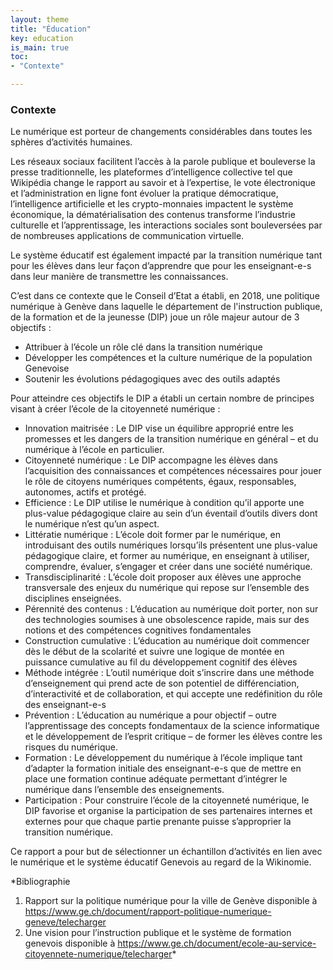 ```yaml
---
layout: theme
title: "Éducation"
key: education
is_main: true
toc:
- "Contexte"

---
```


### Contexte

Le numérique est porteur de changements considérables dans toutes les sphères d’activités humaines.

Les réseaux sociaux facilitent l’accès à la parole publique et bouleverse la presse traditionnelle, les plateformes d’intelligence collective tel que Wikipédia change le rapport au savoir et à l’expertise, le vote électronique et l’administration en ligne font évoluer la pratique démocratique, l’intelligence artificielle et les crypto-monnaies impactent le système économique, la dématérialisation des contenus transforme l’industrie culturelle et l’apprentissage, les interactions sociales sont bouleversées par de nombreuses applications de communication virtuelle.

Le système éducatif est également impacté par la transition numérique tant pour les élèves dans leur façon d’apprendre que pour les enseignant-e-s dans leur manière de transmettre les connaissances.

C’est dans ce contexte que le Conseil d’Etat a établi, en 2018, une politique numérique à Genève dans laquelle le département de l'instruction publique, de la formation et de la jeunesse (DIP) joue un rôle majeur autour de 3 objectifs :

-	Attribuer à l’école un rôle clé dans la transition numérique
-	Développer les compétences et la culture numérique de la population Genevoise
-	Soutenir les évolutions pédagogiques avec des outils adaptés

Pour atteindre ces objectifs le DIP a établi un certain nombre de principes visant à créer l’école de la citoyenneté numérique :

-	Innovation maitrisée : Le DIP vise un équilibre approprié entre les promesses et les dangers de la transition numérique en général – et du numérique à l’école en particulier.
-	Citoyenneté numérique : Le DIP accompagne les élèves dans l’acquisition des connaissances et compétences nécessaires pour jouer le rôle de citoyens numériques compétents, égaux, responsables, autonomes, actifs et protégé.
-	Efficience : Le DIP utilise le numérique à condition qu’il apporte une plus-value pédagogique claire au sein d’un éventail d’outils divers dont le numérique n’est qu’un aspect.
-	Littératie numérique : L’école doit former par le numérique, en introduisant des outils numériques lorsqu’ils présentent une plus-value pédagogique claire, et former au numérique, en enseignant à utiliser, comprendre, évaluer, s’engager et créer dans une société numérique.
-	Transdisciplinarité : L’école doit proposer aux élèves une approche transversale des enjeux du numérique qui repose sur l’ensemble des disciplines enseignées.
-	Pérennité des contenus : L’éducation au numérique doit porter, non sur des technologies soumises à une obsolescence rapide, mais sur des notions et des compétences cognitives fondamentales
-	Construction cumulative : L’éducation au numérique doit commencer dès le début de la scolarité et suivre une logique de montée en puissance cumulative au fil du développement cognitif des élèves
-	Méthode intégrée : L’outil numérique doit s’inscrire dans une méthode d’enseignement qui prend acte de son potentiel de différenciation, d’interactivité et de collaboration, et qui accepte une redéfinition du rôle des enseignant-e-s
-	Prévention : L’éducation au numérique a pour objectif – outre l’apprentissage des concepts fondamentaux de la science informatique et le développement de l’esprit critique – de former les élèves contre les risques du numérique.
-	Formation : Le développement du numérique à l’école implique tant d’adapter la formation initiale des enseignant-e-s que de mettre en place une formation continue adéquate permettant d’intégrer le numérique dans l’ensemble des enseignements.
-	Participation : Pour construire l’école de la citoyenneté numérique, le DIP favorise et organise la participation de ses partenaires internes et externes pour que chaque partie prenante puisse s’approprier la transition numérique.

Ce rapport a pour but de sélectionner un échantillon d’activités en lien avec le numérique et le système éducatif Genevois au regard de la Wikinomie. 

*Bibliographie
1. Rapport sur la politique numérique pour la ville de Genève disponible à https://www.ge.ch/document/rapport-politique-numerique-geneve/telecharger
2. Une vision pour l’instruction publique et le système de formation genevois disponible à https://www.ge.ch/document/ecole-au-service-citoyennete-numerique/telecharger*

